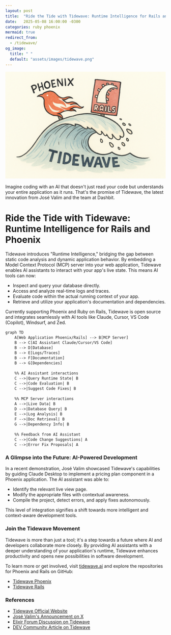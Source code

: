 ```yaml
---
layout: post
title:  "Ride the Tide with Tidewave: Runtime Intelligence for Rails and Phoenix"
date:   2025-05-08 16:00:00 -0300
categories: ruby phoenix
mermaid: true
redirect_from: 
  - /tidewave/
og_image: 
  title: " "
  default: "assets/images/tidewave.png"
---
```


<img src="/assets/images/tidewave.png" alt="Meet the Tidewave AI Assistant">

Imagine coding with an AI that doesn't just read your code but understands your entire application as it runs. That's the promise of Tidewave, the latest innovation from José Valim and the team at Dashbit.


# **Ride the Tide with Tidewave: Runtime Intelligence for Rails and Phoenix**

Tidewave introduces "Runtime Intelligence," bridging the gap between static code analysis and dynamic application behavior. By embedding a Model Context Protocol (MCP) server into your web application, Tidewave enables AI assistants to interact with your app's live state. This means AI tools can now:

* Inspect and query your database directly.
* Access and analyze real-time logs and traces.
* Evaluate code within the actual running context of your app.
* Retrieve and utilize your application's documentation and dependencies.

Currently supporting Phoenix and Ruby on Rails, Tidewave is open source and integrates seamlessly with AI tools like Claude, Cursor, VS Code (Copilot), Windsurf, and Zed.

```mermaid!
graph TD
    A[Web Application Phoenix/Rails] --> B[MCP Server]
    B --> C[AI Assistant Claude/Cursor/VS Code]
    B --> D[Database]
    B --> E[Logs/Traces]
    B --> F[Documentation]
    B --> G[Dependencies]
    
    %% AI Assistant interactions
    C -->|Query Runtime State| B
    C -->|Code Evaluation| B
    C -->|Suggest Code Fixes| B
    
    %% MCP Server interactions
    A -->|Live Data| B
    D -->|Database Query| B
    E -->|Log Analysis| B
    F -->|Doc Retrieval| B
    G -->|Dependency Info| B
    
    %% Feedback from AI Assistant
    C -->|Code Change Suggestions| A
    C -->|Error Fix Proposals| A
```


### A Glimpse into the Future: AI-Powered Development

In a recent demonstration, José Valim showcased Tidewave's capabilities by guiding Claude Desktop to implement a pricing plan component in a Phoenix application. The AI assistant was able to:

* Identify the relevant live view page.
* Modify the appropriate files with contextual awareness.
* Compile the project, detect errors, and apply fixes autonomously.

This level of integration signifies a shift towards more intelligent and context-aware development tools.


### Join the Tidewave Movement

Tidewave is more than just a tool; it's a step towards a future where AI and developers collaborate more closely. By providing AI assistants with a deeper understanding of your application's runtime, Tidewave enhances productivity and opens new possibilities in software development.

To learn more or get involved, visit [tidewave.ai](https://tidewave.ai) and explore the repositories for Phoenix and Rails on GitHub:
- [Tidewave Phoenix](https://github.com/tidewave-ai/tidewave_phoenix)
- [Tidewave Rails](https://github.com/tidewave-ai/tidewave_rails)

### References

* [Tidewave Official Website](https://tidewave.ai)
* [José Valim's Announcement on X](https://x.com/josevalim/status/1917296901268910405)
* [Elixir Forum Discussion on Tidewave](https://elixirforum.com/t/tidewave-has-just-been-announced-by-jose-valim/70674)
* [DEV Community Article on Tidewave](https://dev.to/adolfont/tidewave-connecting-web-apps-to-ai-powered-development-248h)
